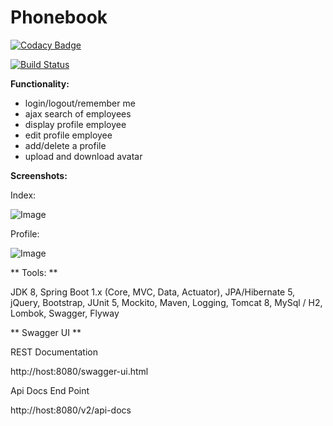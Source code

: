 # Phonebook 

[![Codacy Badge](https://api.codacy.com/project/badge/Grade/297a8adb85224fc7a6dc2b8fdf2c5232)](https://www.codacy.com/app/evgeniy/Phonebook)

[![Build Status](https://travis-ci.org/roldevg/phonebook.svg?branch=master)](https://travis-ci.org/roldevg/phonebook)

**Functionality:**

+ login/logout/remember me
+ ajax search of employees 
+ display profile employee 
+ edit profile employee 
+ add/delete a profile
+ upload and download avatar
  
**Screenshots:**

Index: 

![Image](https://i.gyazo.com/1a933394d633716e6149808cb1a3ae95.png)

Profile: 

![Image](https://i.gyazo.com/c25878f30dd2d5bde4decc5cd48f8d88.png)


** Tools: **

JDK 8, Spring Boot 1.x (Core, MVC, Data, Actuator),
JPA/Hibernate 5, jQuery, Bootstrap, JUnit 5, Mockito, Maven, Logging,
Tomcat 8, MySql / H2, Lombok, Swagger, Flyway

** Swagger UI **

REST Documentation

http://host:8080/swagger-ui.html

Api Docs End Point

http://host:8080/v2/api-docs
